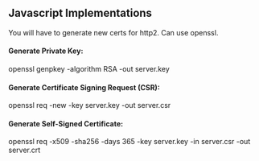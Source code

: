 ## Javascript Implementations

You will have to generate new certs for http2. Can use openssl.

#### Generate Private Key:

openssl genpkey -algorithm RSA -out server.key

#### Generate Certificate Signing Request (CSR):

openssl req -new -key server.key -out server.csr

#### Generate Self-Signed Certificate:

openssl req -x509 -sha256 -days 365 -key server.key -in server.csr -out server.crt
